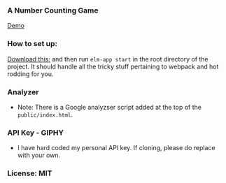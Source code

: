 ### A Number Counting Game

[Demo](https://BKSpurgeon.github.io/numberCounter)

### How to set up:

[Download this:](https://github.com/halfzebra/create-elm-app) and then run `elm-app start` in the root directory of the project. It should handle all the tricky stuff pertaining to webpack and hot rodding for you.

### Analyzer

* Note: There is a Google analyzser script added at the top of the `public/index.html`.

### API Key - GIPHY

* I have hard coded my personal API key. If cloning, please do replace with your own.

### License: MIT